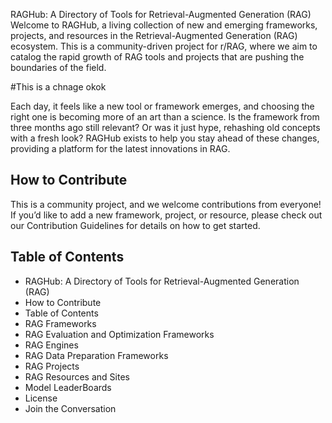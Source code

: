 RAGHub: A Directory of Tools for Retrieval-Augmented Generation (RAG)
Welcome to RAGHub, a living collection of new and emerging frameworks, projects, and resources in the Retrieval-Augmented Generation (RAG) ecosystem. This is a community-driven project for r/RAG, where we aim to catalog the rapid growth of RAG tools and projects that are pushing the boundaries of the field.

#This is a chnage okok

Each day, it feels like a new tool or framework emerges, and choosing the right one is becoming more of an art than a science. Is the framework from three months ago still relevant? Or was it just hype, rehashing old concepts with a fresh look? RAGHub exists to help you stay ahead of these changes, providing a platform for the latest innovations in RAG.

## How to Contribute
This is a community project, and we welcome contributions from everyone! If you’d like to add a new framework, project, or resource, please check out our Contribution Guidelines for details on how to get started.

## Table of Contents
- RAGHub: A Directory of Tools for Retrieval-Augmented Generation (RAG)
- How to Contribute
- Table of Contents
- RAG Frameworks
- RAG Evaluation and Optimization Frameworks
- RAG Engines
- RAG Data Preparation Frameworks
- RAG Projects
- RAG Resources and Sites
- Model LeaderBoards
- License
- Join the Conversation
